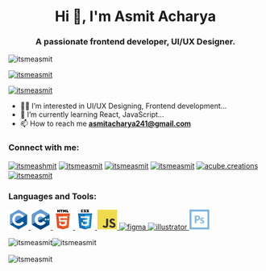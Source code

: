 <h1 align="center">Hi 👋, I'm Asmit Acharya</h1>
<h3 align="center">A passionate frontend developer, UI/UX Designer.</h3>


<p align="left"> <img src="https://komarev.com/ghpvc/?username=itsmeasmit&label=Profile%20views&color=0e75b6&style=flat" alt="itsmeasmit" /> </p>

<p align="left"> <a href="https://github.com/ryo-ma/github-profile-trophy"><img src="https://github-profile-trophy.vercel.app/?username=itsmeasmit" alt="itsmeasmit" /></a> </p>

<p align="left"> <a href="https://twitter.com/itsmeasmit" target="blank"><img src="https://img.shields.io/twitter/follow/itsmeasmit?logo=twitter&style=for-the-badge" alt="itsmeasmit" /></a> </p>

- 👨‍💻 I’m interested in UI/UX Designing, Frontend development...
- 🌱 I’m currently learning React, JavaScript...
- 📫 How to reach me **asmitacharya241@gmail.com**

<h3 align="left">Connect with me:</h3>
<p align="left">
<a href="https://fb.com/itsmeashmit" target="blank"><img align="center" src="https://raw.githubusercontent.com/rahuldkjain/github-profile-readme-generator/master/src/images/icons/Social/facebook.svg" alt="itsmeashmit" height="30" width="40" /></a>
<a href="https://instagram.com/itsmeasmit" target="blank"><img align="center" src="https://raw.githubusercontent.com/rahuldkjain/github-profile-readme-generator/master/src/images/icons/Social/instagram.svg" alt="itsmeasmit" height="30" width="40" /></a>
<a href="https://twitter.com/itsmeasmit" target="blank"><img align="center" src="https://raw.githubusercontent.com/rahuldkjain/github-profile-readme-generator/master/src/images/icons/Social/twitter.svg" alt="itsmeasmit" height="30" width="40" /></a>
<a href="https://linkedin.com/in/itsmeasmit" target="blank"><img align="center" src="https://raw.githubusercontent.com/rahuldkjain/github-profile-readme-generator/master/src/images/icons/Social/linked-in-alt.svg" alt="itsmeasmit" height="30" width="40" /></a>
 <a href="https://www.youtube.com/c/acube.creations" target="blank"><img align="center" src="https://raw.githubusercontent.com/rahuldkjain/github-profile-readme-generator/master/src/images/icons/Social/youtube.svg" alt="acube.creations" height="30" width="40" /></a>
<a href="https://dev.to/itsmeasmit" target="blank"><img align="center" src="https://raw.githubusercontent.com/rahuldkjain/github-profile-readme-generator/master/src/images/icons/Social/devto.svg" alt="itsmeasmit" height="30" width="40" /></a>

</p>

<h3 align="left">Languages and Tools:</h3>
<p align="left"> 
 <a href="https://www.cprogramming.com/" target="_blank" rel="noreferrer"> <img src="https://raw.githubusercontent.com/devicons/devicon/master/icons/c/c-original.svg" alt="c" width="40" height="40"/> </a> 
 <a href="https://www.w3schools.com/cpp/" target="_blank" rel="noreferrer"> <img src="https://raw.githubusercontent.com/devicons/devicon/master/icons/cplusplus/cplusplus-original.svg" alt="cplusplus" width="40" height="40"/> </a> 
 <a href="https://www.w3.org/html/" target="_blank" rel="noreferrer"> <img src="https://raw.githubusercontent.com/devicons/devicon/master/icons/html5/html5-original-wordmark.svg" alt="html5" width="40" height="40"/> </a> 
 <a href="https://www.w3schools.com/css/" target="_blank" rel="noreferrer"> <img src="https://raw.githubusercontent.com/devicons/devicon/master/icons/css3/css3-original-wordmark.svg" alt="css3" width="40" height="40"/> </a> 
 <a href="https://developer.mozilla.org/en-US/docs/Web/JavaScript" target="_blank" rel="noreferrer"> <img src="https://raw.githubusercontent.com/devicons/devicon/master/icons/javascript/javascript-original.svg" alt="javascript" width="40" height="40"/> </a>
 <a href="https://www.figma.com/" target="_blank" rel="noreferrer"> <img src="https://www.vectorlogo.zone/logos/figma/figma-icon.svg" alt="figma" width="40" height="40"/> </a> 
 <a href="https://www.adobe.com/in/products/illustrator.html" target="_blank" rel="noreferrer"> <img src="https://www.vectorlogo.zone/logos/adobe_illustrator/adobe_illustrator-icon.svg" alt="illustrator" width="40" height="40"/> </a> 
 <a href="https://www.photoshop.com/en" target="_blank" rel="noreferrer"> <img src="https://raw.githubusercontent.com/devicons/devicon/master/icons/photoshop/photoshop-line.svg" alt="photoshop" width="40" height="40"/> </a> 
</p>

<p><img align="left" src="https://github-readme-stats.vercel.app/api/top-langs?username=itsmeasmit&theme=highcontrast&show_icons=true&locale=en&layout=compact" alt="itsmeasmit" /></p>

<p>&nbsp;<img align="left" src="https://github-readme-stats.vercel.app/api?username=itsmeasmit&theme=highcontrast&show_icons=true&locale=en" alt="itsmeasmit" /></p>

<p><img align="center" src="https://streak-stats.demolab.com?user=itsmeasmit&theme=highcontrast" alt="itsmeasmit" /></p>
